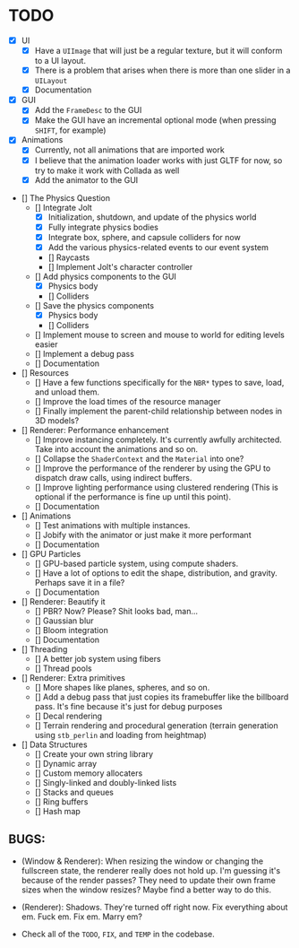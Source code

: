 # TODO

- [x] UI 
    - [x] Have a `UIImage` that will just be a regular texture, but it will conform to a UI layout. 
    - [x] There is a problem that arises when there is more than one slider in a `UILayout`
    - [x] Documentation
- [x] GUI 
    - [x] Add the `FrameDesc` to the GUI
    - [x] Make the GUI have an incremental optional mode (when pressing `SHIFT`, for example)
- [x] Animations
    - [x] Currently, not all animations that are imported work 
    - [x] I believe that the animation loader works with just GLTF for now, so try to make it work with Collada as well
    - [x] Add the animator to the GUI
- [] The Physics Question
    - [] Integrate Jolt
        - [x] Initialization, shutdown, and update of the physics world
        - [x] Fully integrate physics bodies 
        - [x] Integrate box, sphere, and capsule colliders for now 
        - [x] Add the various physics-related events to our event system
        - [] Raycasts
        - [] Implement Jolt's character controller 
    - [] Add physics components to the GUI 
        - [x] Physics body 
        - [] Colliders 
    - [] Save the physics components 
        - [x] Physics body 
        - [] Colliders 
    - [] Implement mouse to screen and mouse to world for editing levels easier
    - [] Implement a debug pass
    - [] Documentation
- [] Resources 
    - [] Have a few functions specifically for the `NBR*` types to save, load, and unload them.
    - [] Improve the load times of the resource manager
    - [] Finally implement the parent-child relationship between nodes in 3D models?
- [] Renderer: Performance enhancement
    - [] Improve instancing completely. It's currently awfully architected. Take into account the animations and so on.
    - [] Collapse the `ShaderContext` and the `Material` into one?
    - [] Improve the performance of the renderer by using the GPU to dispatch draw calls, using indirect buffers.
    - [] Improve lighting performance using clustered rendering (This is optional if the performance is fine up until this point).
    - [] Documentation
- [] Animations 
    - [] Test animations with multiple instances.
    - [] Jobify with the animator or just make it more performant
    - [] Documentation
- [] GPU Particles
    - [] GPU-based particle system, using compute shaders.
    - [] Have a lot of options to edit the shape, distribution, and gravity. Perhaps save it in a file?
    - [] Documentation
- [] Renderer: Beautify it
    - [] PBR? Now? Please? Shit looks bad, man...
    - [] Gaussian blur
    - [] Bloom integration 
    - [] Documentation
- [] Threading
    - [] A better job system using fibers
    - [] Thread pools
- [] Renderer: Extra primitives 
    - [] More shapes like planes, spheres, and so on.
    - [] Add a debug pass that just copies its framebuffer like the billboard pass. It's fine because it's just for debug purposes
    - [] Decal rendering 
    - [] Terrain rendering and procedural generation (terrain generation using `stb_perlin` and loading from heightmap)
- [] Data Structures
    - [] Create your own string library 
    - [] Dynamic array 
    - [] Custom memory allocaters
    - [] Singly-linked and doubly-linked lists
    - [] Stacks and queues
    - [] Ring buffers
    - [] Hash map

## BUGS:
- (Window & Renderer): When resizing the window or changing the fullscreen state, the renderer really does not hold up. I'm guessing it's because of the render passes? They need to update their own frame sizes when the window resizes? 
Maybe find a better way to do this.

- (Renderer): Shadows. They're turned off right now. Fix everything about em. Fuck em. Fix em. Marry em?

- Check all of the `TODO`, `FIX`, and `TEMP` in the codebase.
